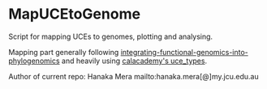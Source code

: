 # MapUCEtoGenome

Script for mapping UCEs to genomes, plotting and analysing.

Mapping part generally following [integrating-functional-genomics-into-phylogenomics](https://github.com/matthewhvandam/integrating-functional-genomics-into-phylogenomics) and heavily using [calacademy's uce_types](https://github.com/calacademy-research/ccgutils/tree/master/uce_types).

Author of current repo: Hanaka Mera   mailto:hanaka.mera[@]my.jcu.edu.au

